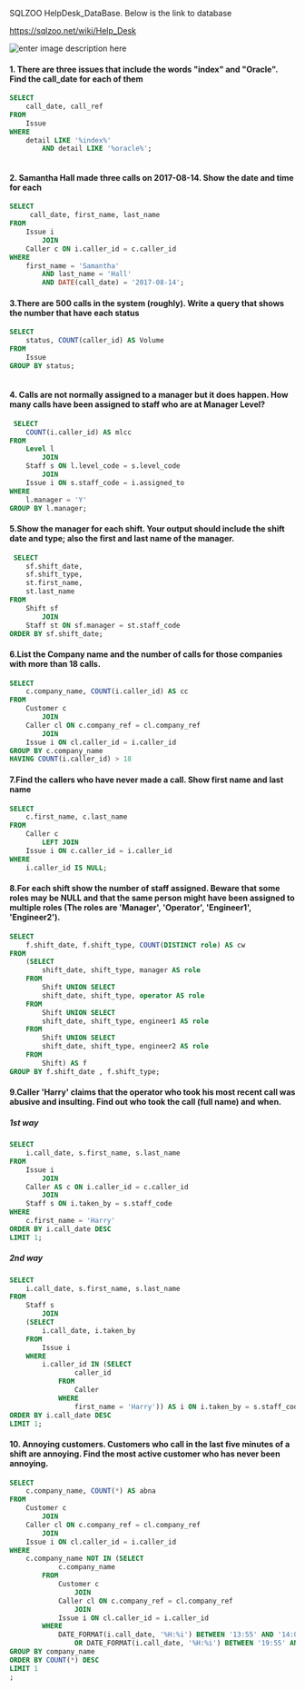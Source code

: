 SQLZOO HelpDesk_DataBase. Below is the link to database

https://sqlzoo.net/wiki/Help_Desk 

![enter image description here](https://sqlzoo.net/w/images/3/38/Helpdesk.png)

#### 1. There are three issues that include the words "index" and "Oracle". Find the call_date for each of them

```SQL
SELECT 
    call_date, call_ref
FROM
    Issue
WHERE
    detail LIKE '%index%'
        AND detail LIKE '%oracle%';
        
```

#### 2. Samantha Hall made three calls on 2017-08-14. Show the date and time for each

``` SQL
SELECT 
     call_date, first_name, last_name
FROM
    Issue i
        JOIN
    Caller c ON i.caller_id = c.caller_id
WHERE
    first_name = 'Samantha'
        AND last_name = 'Hall'
        AND DATE(call_date) = '2017-08-14';
```

#### 3.There are 500 calls in the system (roughly). Write a query that shows the number that have each status
``` SQL
SELECT 
    status, COUNT(caller_id) AS Volume
FROM
    Issue 
GROUP BY status;
 
```

#### 4. Calls are not normally assigned to a manager but it does happen. How many calls have been assigned to staff who are at Manager Level?
``` SQL
 SELECT 
    COUNT(i.caller_id) AS mlcc
FROM
    Level l
        JOIN
    Staff s ON l.level_code = s.level_code
        JOIN
    Issue i ON s.staff_code = i.assigned_to
WHERE
    l.manager = 'Y'
GROUP BY l.manager;
```
#### 5.Show the manager for each shift. Your output should include the shift date and type; also the first and last name of the manager.

``` SQL
 SELECT 
    sf.shift_date,
    sf.shift_type,
    st.first_name,
    st.last_name
FROM
    Shift sf
        JOIN
    Staff st ON sf.manager = st.staff_code
ORDER BY sf.shift_date;
```

#### 6.List the Company name and the number of calls for those companies with more than 18 calls.
``` SQL
SELECT 
    c.company_name, COUNT(i.caller_id) AS cc
FROM
    Customer c
        JOIN
    Caller cl ON c.company_ref = cl.company_ref
        JOIN
    Issue i ON cl.caller_id = i.caller_id
GROUP BY c.company_name
HAVING COUNT(i.caller_id) > 18
```
#### 7.Find the callers who have never made a call. Show first name and last name
``` SQL
SELECT 
    c.first_name, c.last_name
FROM
    Caller c
        LEFT JOIN
    Issue i ON c.caller_id = i.caller_id
WHERE
    i.caller_id IS NULL;
```

#### 8.For each shift show the number of staff assigned. Beware that some roles may be NULL and that the same person might have been assigned to multiple roles (The roles are 'Manager', 'Operator', 'Engineer1', 'Engineer2').

``` SQL
SELECT 
    f.shift_date, f.shift_type, COUNT(DISTINCT role) AS cw
FROM
    (SELECT 
        shift_date, shift_type, manager AS role
    FROM
        Shift UNION SELECT 
        shift_date, shift_type, operator AS role
    FROM
        Shift UNION SELECT 
        shift_date, shift_type, engineer1 AS role
    FROM
        Shift UNION SELECT 
        shift_date, shift_type, engineer2 AS role
    FROM
        Shift) AS f
GROUP BY f.shift_date , f.shift_type;
```
#### 9.Caller 'Harry' claims that the operator who took his most recent call was abusive and insulting. Find out who took the call (full name) and when.
##### 1st way
``` SQL
SELECT 
    i.call_date, s.first_name, s.last_name
FROM
    Issue i
        JOIN
    Caller AS c ON i.caller_id = c.caller_id
        JOIN
    Staff s ON i.taken_by = s.staff_code
WHERE
    c.first_name = 'Harry'
ORDER BY i.call_date DESC
LIMIT 1;
```
##### 2nd way 
```SQL
SELECT 
    i.call_date, s.first_name, s.last_name
FROM
    Staff s
        JOIN
    (SELECT 
        i.call_date, i.taken_by
    FROM
        Issue i
    WHERE
        i.caller_id IN (SELECT 
                caller_id
            FROM
                Caller
            WHERE
                first_name = 'Harry')) AS i ON i.taken_by = s.staff_code
ORDER BY i.call_date DESC
LIMIT 1;
```

#### 10. Annoying customers. Customers who call in the last five minutes of a shift are annoying. Find the most active customer who has never been annoying.


``` SQL
SELECT 
    c.company_name, COUNT(*) AS abna
FROM
    Customer c
        JOIN
    Caller cl ON c.company_ref = cl.company_ref
        JOIN
    Issue i ON cl.caller_id = i.caller_id
WHERE
    c.company_name NOT IN (SELECT 
            c.company_name
        FROM
            Customer c
                JOIN
            Caller cl ON c.company_ref = cl.company_ref
                JOIN
            Issue i ON cl.caller_id = i.caller_id
        WHERE
            DATE_FORMAT(i.call_date, '%H:%i') BETWEEN '13:55' AND '14:00'
                OR DATE_FORMAT(i.call_date, '%H:%i') BETWEEN '19:55' AND '20:00')
GROUP BY company_name
ORDER BY COUNT(*) DESC
LIMIT 1
;
```





